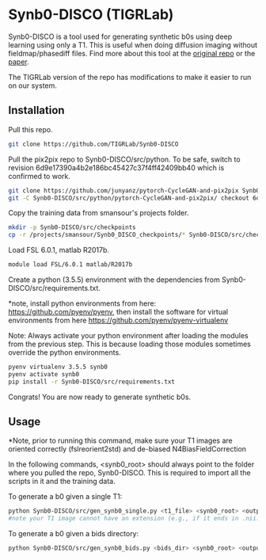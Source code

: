 # Synb0-DISCO (TIGRLab)

Synb0-DISCO is a tool used for generating synthetic b0s using deep learning using only a T1. This is useful when doing diffusion imaging without fieldmap/phasediff files. Find more about this tool at the [original repo](https://github.com/MASILab/Synb0-DISCO) or the [paper](https://www.sciencedirect.com/science/article/abs/pii/S0730725X18306179). 

The TIGRLab version of the repo has modifications to make it easier to run on our system.

## Installation

Pull this repo.

```bash
git clone https://github.com/TIGRLab/Synb0-DISCO
```

Pull the pix2pix repo to Synb0-DISCO/src/python. To be safe, switch to revision 6d9e17390a4b2e186bc45427c37f4ff42409bb40 which is confirmed to work.

```bash
git clone https://github.com/junyanz/pytorch-CycleGAN-and-pix2pix Synb0-DISCO/src/python/pytorch-CycleGAN-and-pix2pix/
git -C Synb0-DISCO/src/python/pytorch-CycleGAN-and-pix2pix/ checkout 6d9e1739
```

Copy the training data from smansour's projects folder.
```bash
mkdir -p Synb0-DISCO/src/checkpoints
cp -r /projects/smansour/Synb0_DISCO_checkpoints/* Synb0-DISCO/src/checkpoints/
```

Load FSL 6.0.1, matlab R2017b.
```bash
module load FSL/6.0.1 matlab/R2017b
```

Create a python (3.5.5) environment with the dependencies from Synb0-DISCO/src/requirements.txt.

*note, install python environments from here: https://github.com/pyenv/pyenv, then install the software for virtual environments from here https://github.com/pyenv/pyenv-virtualenv

Note: Always activate your python environment after loading the modules from the previous step. This is because loading those modules sometimes override the python environments.
```bash
pyenv virtualenv 3.5.5 synb0
pyenv activate synb0
pip install -r Synb0-DISCO/src/requirements.txt
```

Congrats! You are now ready to generate synthetic b0s.

## Usage

*Note, prior to running this command, make sure your T1 images are oriented correctly (fslreorient2std) and de-biased N4BiasFieldCorrection

In the following commands, <synb0_root> should always point to the folder where you pulled the repo, Synb0-DISCO. This is required to import all the scripts in it and the training data. 

To generate a b0 given a single T1:
```bash
python Synb0-DISCO/src/gen_synb0_single.py <t1_file> <synb0_root> <output_folder>
#note your T1 image cannot have an extension (e.g., if it ends in .nii.gz the script will not run)
```

To generate a b0 given a bids directory:
```bash
python Synb0-DISCO/src/gen_synb0_bids.py <bids_dir> <synb0_root> <output_folder>
```
